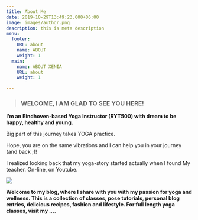 ```yaml
---
title: About Me
date: 2019-10-29T13:49:23.000+06:00
image: images/author.png
description: this is meta description
menu:
  footer:
    URL: about
    name: ABOUT
    weight: 1
  main:
    name: ABOUT XENIA
    URL: about
    weight: 1

---
```

> ### **WELCOME, I AM GLAD TO SEE YOU HERE!**

**I’m an Eindhoven-based Yoga Instructor (RYT500) with dream to be happy, healthy and young.**

Big part of this journey takes YOGA practice.

Hope, you are on the same vibrations and I can help you in your journey (and back ;)!

I realized looking back that my yoga-story started actually when I found My teacher. On-line, on Youtube.

![](/images/13.jpg)

**Welcome to my blog, where I share with you with my passion for yoga and wellness. This is a collection of classes, pose tutorials, personal blog entries, delicious recipes, fashion and lifestyle. For full length yoga classes, visit my ....**